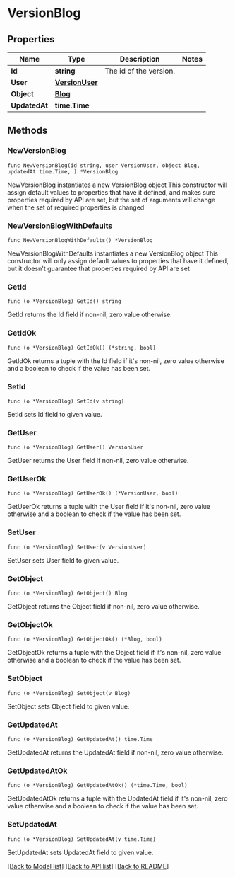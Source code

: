 # VersionBlog

## Properties

Name | Type | Description | Notes
------------ | ------------- | ------------- | -------------
**Id** | **string** | The id of the version. | 
**User** | [**VersionUser**](VersionUser.md) |  | 
**Object** | [**Blog**](Blog.md) |  | 
**UpdatedAt** | **time.Time** |  | 

## Methods

### NewVersionBlog

`func NewVersionBlog(id string, user VersionUser, object Blog, updatedAt time.Time, ) *VersionBlog`

NewVersionBlog instantiates a new VersionBlog object
This constructor will assign default values to properties that have it defined,
and makes sure properties required by API are set, but the set of arguments
will change when the set of required properties is changed

### NewVersionBlogWithDefaults

`func NewVersionBlogWithDefaults() *VersionBlog`

NewVersionBlogWithDefaults instantiates a new VersionBlog object
This constructor will only assign default values to properties that have it defined,
but it doesn't guarantee that properties required by API are set

### GetId

`func (o *VersionBlog) GetId() string`

GetId returns the Id field if non-nil, zero value otherwise.

### GetIdOk

`func (o *VersionBlog) GetIdOk() (*string, bool)`

GetIdOk returns a tuple with the Id field if it's non-nil, zero value otherwise
and a boolean to check if the value has been set.

### SetId

`func (o *VersionBlog) SetId(v string)`

SetId sets Id field to given value.


### GetUser

`func (o *VersionBlog) GetUser() VersionUser`

GetUser returns the User field if non-nil, zero value otherwise.

### GetUserOk

`func (o *VersionBlog) GetUserOk() (*VersionUser, bool)`

GetUserOk returns a tuple with the User field if it's non-nil, zero value otherwise
and a boolean to check if the value has been set.

### SetUser

`func (o *VersionBlog) SetUser(v VersionUser)`

SetUser sets User field to given value.


### GetObject

`func (o *VersionBlog) GetObject() Blog`

GetObject returns the Object field if non-nil, zero value otherwise.

### GetObjectOk

`func (o *VersionBlog) GetObjectOk() (*Blog, bool)`

GetObjectOk returns a tuple with the Object field if it's non-nil, zero value otherwise
and a boolean to check if the value has been set.

### SetObject

`func (o *VersionBlog) SetObject(v Blog)`

SetObject sets Object field to given value.


### GetUpdatedAt

`func (o *VersionBlog) GetUpdatedAt() time.Time`

GetUpdatedAt returns the UpdatedAt field if non-nil, zero value otherwise.

### GetUpdatedAtOk

`func (o *VersionBlog) GetUpdatedAtOk() (*time.Time, bool)`

GetUpdatedAtOk returns a tuple with the UpdatedAt field if it's non-nil, zero value otherwise
and a boolean to check if the value has been set.

### SetUpdatedAt

`func (o *VersionBlog) SetUpdatedAt(v time.Time)`

SetUpdatedAt sets UpdatedAt field to given value.



[[Back to Model list]](../README.md#documentation-for-models) [[Back to API list]](../README.md#documentation-for-api-endpoints) [[Back to README]](../README.md)


